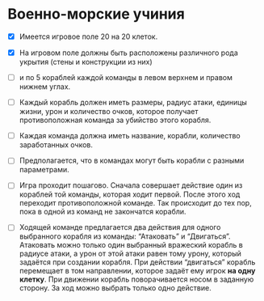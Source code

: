 # Военно-морские учиния

- [x] Имеется игровое поле 20 на 20 клеток. 

- [x] На игровом поле должны быть расположены различного рода укрытия (стены и конструкции из них) 

- [ ] и по 5 кораблей каждой команды в левом верхнем и правом нижнем углах. 

-  [ ] Каждый корабль должен иметь размеры, радиус атаки, единицы жизни, урон 
и количество очков, которое получает противоположная команда за убийство этого корабля. 

- [ ] Каждая команда должна иметь название, корабли, количество заработанных очков. 

- [ ] Предполагается, что в командах могут быть корабли с разными параметрами.

- [ ] Игра проходит пошагово. 
  Сначала совершает действие один из кораблей той команды, которая ходит первой. 
  После этого ход переходит противоположной команде. 
  Так происходит до тех пор, пока в одной из команд не закончатся корабли.
  
- [ ] Ходящей команде предлагается два действия для одного выбранного корабля 
  из команды: “Атаковать” и “Двигаться”. 
  Атаковать можно только один выбранный вражеский корабль в радиусе атаки, 
  а урон от этой атаки равен тому урону, который задаётся при создании корабля. 
  При действии “двигаться” корабль перемещает в том направлении, 
  которое задаёт ему игрок **на одну клетку**.
  При движении корабль поворачивается носом в заданную сторону. 
  За ход можно выбрать только одно действие.

